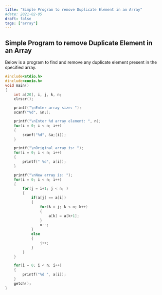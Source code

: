 ```yaml
---
title: "Simple Program to remove Duplicate Element in an Array"
#date: 2021-02-05
draft: false
tags: ["array"]
---
```


## Simple Program to remove Duplicate Element in an Array

Below is a program to find and remove any duplicate element present in the specified array.

```c
#include<stdio.h>
#include<conio.h>
void main()
{
    int a[20], i, j, k, n;
    clrscr();

    printf("\nEnter array size: ");
    scanf("%d", &n;);

    printf("\nEnter %d array element: ", n);
    for(i = 0; i < n; i++)
    {
        scanf("%d", &a;[i]);
    }

    printf("\nOriginal array is: ");
    for(i = 0; i < n; i++)
    {
        printf(" %d", a[i]);
    }

    printf("\nNew array is: ");
    for(i = 0; i < n; i++)
    {
        for(j = i+1; j < n; )
        {
            if(a[j] == a[i])
            {
                for(k = j; k < n; k++)
                {
                    a[k] = a[k+1];
                }
                n--;
            }
            else
            {
                j++;
            }
        }
    }

    for(i = 0; i < n; i++)
    {
        printf("%d ", a[i]);
    }
    getch();
}
```
